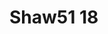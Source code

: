 <a name="material" />

# Shaw51 18
<script type="application/ld+json">
  {
    "@context": "https://schema.org/",
    "@type": "ChemicalSubstance",
    "http://purl.org/dc/terms/conformsTo":
      {
        "@type": "CreativeWork",
        "@id": "https://bioschemas.org/profiles/ChemicalSubstance/0.4-RELEASE/"
      },
    "@id": "https://egonw.github.io/nanowiki/nanowiki48.html#material",
    "name": "Shaw51 18",
    "sameAs: "http://127.0.0.1/mediawiki/index.php/Special:URIResolver/Shaw51_18"
  }
</script>

